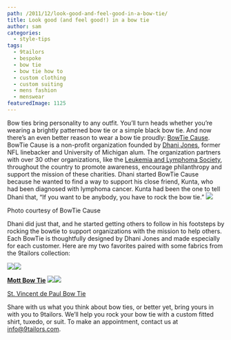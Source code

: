 ```yaml
---
path: /2011/12/look-good-and-feel-good-in-a-bow-tie/
title: Look good (and feel good!) in a bow tie
author: sam
categories: 
  - style-tips
tags: 
  - 9tailors
  - bespoke
  - bow tie
  - bow tie how to
  - custom clothing
  - custom suiting
  - mens fashion
  - menswear
featuredImage: 1125
---
```

Bow ties bring personality to any outfit. You’ll turn heads whether you’re wearing a brightly patterned bow tie or a simple black bow tie. And now there’s an even better reason to wear a bow tie proudly: [BowTie Cause](http://www.bowtiecause.org/). BowTie Cause is a non-profit organization founded by [Dhani Jo](http://dhanijones.tv/philanthropy)[nes](http://dhanijones.tv/philanthropy), former NFL linebacker and University of Michigan alum. The organization partners with over 30 other organizations, like the [Leukemia and Lymphoma Society](http://www.lls.org/), throughout the country to promote awareness, encourage philanthropy and support the mission of these charities. Dhani started BowTie Cause because he wanted to find a way to support his close friend, Kunta, who had been diagnosed with lymphoma cancer. Kunta had been the one to tell Dhani that, “If you want to be anybody, you have to rock the bow tie.” [![](http://3.bp.blogspot.com/-toFiJQCeqKM/TtuvYFAtzcI/AAAAAAAAABA/ufDbYL8oS2U/s320/dhani%2Bjones%2Bbow%2Btie%2Bcause.jpg)](http://3.bp.blogspot.com/-toFiJQCeqKM/TtuvYFAtzcI/AAAAAAAAABA/ufDbYL8oS2U/s1600/dhani%2Bjones%2Bbow%2Btie%2Bcause.jpg)

Photo courtesy of BowTie Cause

Dhani did just that, and he started getting others to follow in his footsteps by rocking the bowtie to support organizations with the mission to help others. Each BowTie is thoughtfully designed by Dhani Jones and made especially for each customer. Here are my two favorites paired with some fabrics from the 9tailors collection:

[![](http://2.bp.blogspot.com/-XlpQyZ4C2xg/Tuzfpc-GDZI/AAAAAAAAABQ/gh6xFTW4LWk/s320/mott%2Bbow%2Btie.png)](http://2.bp.blogspot.com/-XlpQyZ4C2xg/Tuzfpc-GDZI/AAAAAAAAABQ/gh6xFTW4LWk/s1600/mott%2Bbow%2Btie.png)[![](http://3.bp.blogspot.com/-kXs1FedbGOg/Tv4150xjEUI/AAAAAAAAABc/mTEW7in9LHk/s320/mottbowtie_collage.jpg)](http://3.bp.blogspot.com/-kXs1FedbGOg/Tv4150xjEUI/AAAAAAAAABc/mTEW7in9LHk/s1600/mottbowtie_collage.jpg)

[**Mott Bow Tie**](http://www.bowtiecause.org/index.php/item/mott-bowtie?category_id=9) [![](http://3.bp.blogspot.com/-IBKJKhHMK1I/Ttuu4rS76HI/AAAAAAAAAA0/8MUYPGug6Qs/s320/st%2Bvincent%2Bde%2Bpaul.png)](http://3.bp.blogspot.com/-IBKJKhHMK1I/Ttuu4rS76HI/AAAAAAAAAA0/8MUYPGug6Qs/s1600/st%2Bvincent%2Bde%2Bpaul.png)[![](http://2.bp.blogspot.com/-pbnh0ZOgbPQ/Tv42dMolEeI/AAAAAAAAABo/9Orn1tGhOog/s320/st.vincent_collage.jpg)](http://2.bp.blogspot.com/-pbnh0ZOgbPQ/Tv42dMolEeI/AAAAAAAAABo/9Orn1tGhOog/s1600/st.vincent_collage.jpg)

[St. Vincent de Paul Bow Tie](http://www.bowtiecause.org/index.php/item/reast?category_id=9)

Share with us what you think about bow ties, or better yet, bring yours in with you to 9tailors. We’ll help you rock your bow tie with a custom fitted shirt, tuxedo, or suit. To make an appointment, contact us at [info@9tailors.com](mailto:info@9tailors.com).